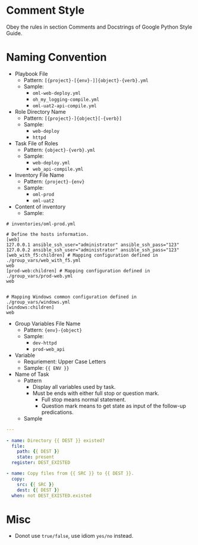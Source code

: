 # Comment Style
Obey the rules in section Comments and Docstrings of Google Python Style Guide.
   
# Naming Convention
- Playbook File
   - Pattern: `[{project}-[{env}-]]{object}-{verb}.yml`
   - Sample: 
     - `oml-web-deploy.yml`
     - `oh_my_logging-compile.yml`
     - `oml-uat2-api-compile.yml`
- Role Directory Name
   - Pattern: `[{project}-]{object}[-{verb}]`
   - Sample:
     - `web-deploy`
     - `httpd`
- Task File of Roles
   - Pattern: `{object}-{verb}.yml`
   - Sample:
     - `web-deploy.yml`
     - `web_api-compile.yml`
- Inventory File Name
   - Pattern: `{project}-{env}`
   - Sample:
     - `oml-prod`
     - `oml-uat2`
- Content of inventory
  - Sample:
```
# inventories/oml-prod.yml

# Define the hosts information.
[web]
127.0.0.1 ansible_ssh_user="administrator" ansible_ssh_pass="123"
127.0.0.2 ansible_ssh_user="administrator" ansible_ssh_pass="123"
[web_with_f5:children] # Mapping configuration defined in ./group_vars/web_with_f5.yml
web
[prod-web:children] # Mapping configuration defined in  ./group_vars/prod-web.yml
web


# Mapping Windows common configuration defined in ./group_vars/windows.yml
[windows:children]
web
```
- Group Variables File Name
   - Pattern: `{env}-{object}`
   - Sample:
     - `dev-httpd`
     - `prod-web_api`
- Variable
   - Requriement: Upper Case Letters
   - Sample: `{{ ENV }}`
- Name of Task
   - Pattern
     - Display all variables used by task.
     - Must be ends with either full stop or question mark.
       - Full stop means normal statement.
       - Question mark means to get state as input of the follow-up predications.
   - Sample
```yaml
---
     
- name: Directory {{ DEST }} existed?
  file: 
    path: {{ DEST }}
    state: present
  register: DEST_EXISTED

- name: Copy files from {{ SRC }} to {{ DEST }}.
  copy:
    src: {{ SRC }}
    dest: {{ DEST }}
  when: not DEST_EXISTED.existed
```

# Misc
- Donot use `true/false`, use idiom `yes/no` instead.
